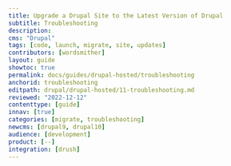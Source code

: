 ```yaml
---
title: Upgrade a Drupal Site to the Latest Version of Drupal
subtitle: Troubleshooting
description: 
cms: "Drupal"
tags: [code, launch, migrate, site, updates]
contributors: [wordsmither]
layout: guide
showtoc: true
permalink: docs/guides/drupal-hosted/troubleshooting
anchorid: troubleshooting
editpath: drupal/drupal-hosted/11-troubleshooting.md
reviewed: "2022-12-12"
contenttype: [guide]
innav: [true]
categories: [migrate, troubleshooting]
newcms: [drupal9, drupal10]
audience: [development]
product: [--]
integration: [drush]
---
```


<Partial file="drupal/troubleshooting-drush.md" />

<Partial file="drupal/troubleshooting-general.md" />